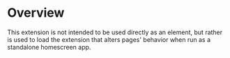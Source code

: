 # Overview

This extension is not intended to be used directly as an element, but rather is
used to load the extension that alters pages' behavior when run as a standalone
homescreen app.
